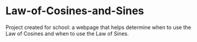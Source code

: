 # Law-of-Cosines-and-Sines
Project created for school: a webpage that helps determine when to use the Law of Cosines and when to use the Law of Sines.
